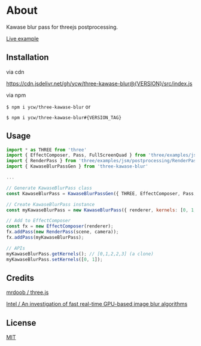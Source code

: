 # About

Kawase blur pass for threejs postprocessing. 

[Live example](https://ycw.github.io/three-kawase-blur/example/)



## Installation

via cdn

https://cdn.jsdelivr.net/gh/ycw/three-kawase-blur@{VERSION}/src/index.js

via npm

`$ npm i ycw/three-kawase-blur` or

`$ npm i ycw/three-kawase-blur#{VERSION_TAG}`



## Usage

```js
import * as THREE from 'three'
import { EffectComposer, Pass, FullScreenQuad } from 'three/examples/jsm/postprocessing/EffectComposer'
import { RenderPass } from 'three/examples/jsm/postprocessing/RenderPass'
import { KawaseBlurPassGen } from 'three-kawase-blur'

...

// Generate KawaseBlurPass class
const KawaseBlurPass = KawaseBlurPassGen({ THREE, EffectComposer, Pass, FullScreenQuad }); 

// Create KawaseBlurPass instance
const myKawaseBlurPass = new KawaseBlurPass({ renderer, kernels: [0, 1, 2, 2, 3] });

// Add to EffectComposer 
const fx = new EffectComposer(renderer);
fx.addPass(new RenderPass(scene, camera));
fx.addPass(myKawaseBlurPass);

// APIs
myKawaseBlurPass.getKernels(); // [0,1,2,2,3] (a clone)
myKawaseBlurPass.setKernels([0, 1]); 
```



## Credits

[mrdoob / three.js](https://github.com/mrdoob/three.js/)

[Intel / An investigation of fast real-time GPU-based image blur algorithms](https://software.intel.com/content/www/us/en/develop/blogs/an-investigation-of-fast-real-time-gpu-based-image-blur-algorithms.html)



## License

[MIT](./LICENSE)